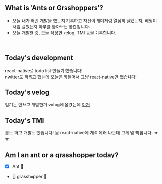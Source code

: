 ## What is 'Ants or Grsshoppers'?

- 오늘 내가 어떤 개발을 했는지 기록하고 자신이 개미처럼 열심히 살았는지, 베짱이처럼 살았는지 하루를 돌아보는 공간입니다.
- 오늘 개발한 것, 오늘 작성한 velog, TMI 등을 기록합니다.

<br>

## Today's development

react-native로 todo list 만들기 했습니다!  
nwitter도 하려고 했는데 오늘은 힘들어서 그냥 react-native만 했습니다!


## Today's velog

일기는 안쓰고 개발한거 velog에 올렸는데
[이거](https://velog.io/@zopall0000/React-Native-Tutorial-To-do-list-11)

## Today's TMI

롤도 하고 개발도 했습니다! 음 react-native에 계속 에러 나는데 그게 넘 빡침니다. ㅠㅠ 

## Am I an ant or a grasshopper today?

- [x] Ant 🐜
- [] grasshopper 🦗